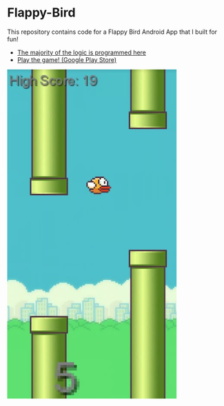 # Flappy-Bird
This repository contains code for a Flappy Bird Android App that I built for fun!
* [The majority of the logic is programmed here](https://github.com/DevonVipond/Flappy-Bird/blob/master/core/src/com/devon/flappybird/FlappyBird.java)
* [Play the game! (Google Play Store)](https://play.google.com/store/apps/details?id=com.devon.flappybird)

![alt text](https://github.com/DevonVipond/Flappy-Bird/blob/master/FlappyBird.JPG)
